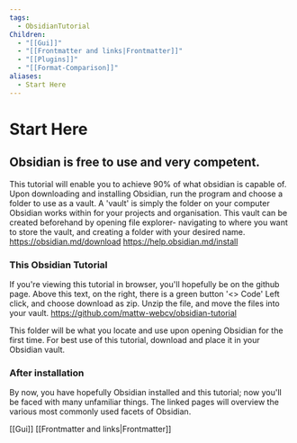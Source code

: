 ```yaml
---
tags:
  - ObsidianTutorial
Children:
  - "[[Gui]]"
  - "[[Frontmatter and links|Frontmatter]]"
  - "[[Plugins]]"
  - "[[Format-Comparison]]"
aliases:
  - Start Here
---
```

# Start Here
## Obsidian is free to use and very competent.
This tutorial will enable you to achieve 90% of what obsidian is capable of. Upon downloading and installing Obsidian, run the program and choose a folder to use as a vault.
A 'vault' is simply the folder on your computer Obsidian works within for your projects and organisation.
This vault can be created beforehand by opening file explorer- navigating to where you want to store the vault, and creating a folder with your desired name.
https://obsidian.md/download
https://help.obsidian.md/install

### This Obsidian Tutorial
If you're viewing this tutorial in browser, you'll hopefully be on the github page.
Above this text, on the right, there is a green button '<> Code'
Left click, and choose download as zip.
Unzip the file, and move the files into your vault.
https://github.com/mattw-webcv/obsidian-tutorial

This folder will be what you locate and use upon opening Obsidian for the first time. For best use of this tutorial, download and place it in your Obsidian vault.

### After installation
By now, you have hopefully Obsidian installed and this tutorial; now you'll be faced with many unfamiliar things.
The linked pages will overview the various most commonly used facets of Obsidian.


[[Gui]]
[[Frontmatter and links|Frontmatter]]
